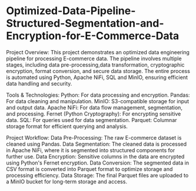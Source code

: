 # Optimized-Data-Pipeline-Structured-Segmentation-and-Encryption-for-E-Commerce-Data
Project Overview:
This project demonstrates an optimized data engineering pipeline for processing E-commerce data. The pipeline involves multiple stages, including data pre-processing,data transformation, cryptographic encryption, format conversion, and secure data storage. The entire process is automated using Python, Apache NiFi, SQL and MinIO, ensuring efficient data handling and security.

Tools & Technologies:
Python: For data processing and encryption.
Pandas: For data cleaning and manipulation.
MinIO: S3-compatible storage for input and output data.
Apache NiFi: For data flow management, segmentation, and processing.
Fernet (Python Cryptography): For encrypting sensitive data.
SQL: For queries used for data segmentation.
Parquet: Columnar storage format for efficient querying and analysis.

Project Workflow:
Data Pre-Processing: The raw E-commerce dataset is cleaned using Pandas.
Data Segmentation: The cleaned data is processed in Apache NiFi, where it is segmented into structured components for further use.
Data Encryption: Sensitive columns in the data are encrypted using Python's Fernet encryption.
Data Conversion: The segmented data in CSV format is converted into Parquet format to optimize storage and processing efficiency.
Data Storage: The final Parquet files are uploaded to a MinIO bucket for long-term storage and access.

